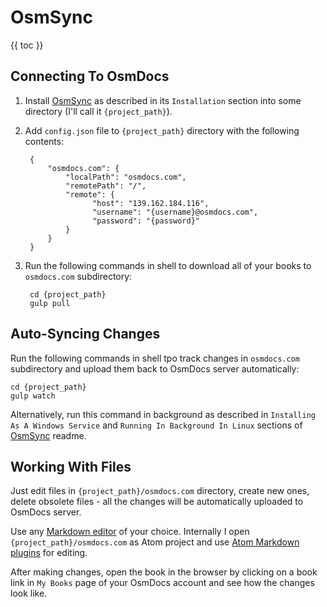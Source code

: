 # OsmSync

{{ toc }}

## Connecting To OsmDocs

1. Install [OsmSync](https://github.com/osmianski/osmsync) as described in its `Installation` section into some directory (I'll call it `{project_path}`).
2. Add `config.json` file to `{project_path}` directory with the following contents:

        {
            "osmdocs.com": {
                "localPath": "osmdocs.com",
                "remotePath": "/",
                "remote": {
                      "host": "139.162.184.116",
                      "username": "{username}@osmdocs.com",
                      "password": "{password}"
                }
            }
        }
3. Run the following commands in shell to download all of your books to `osmdocs.com` subdirectory:

        cd {project_path}
        gulp pull

## Auto-Syncing Changes

Run the following commands in shell tpo track changes in `osmdocs.com` subdirectory and upload them back to OsmDocs server automatically:

    cd {project_path}
    gulp watch

Alternatively, run this command in background as described in `Installing As A Windows Service` and `Running In Background In Linux` sections of [OsmSync](https://github.com/osmianski/osmsync) readme.

## Working With Files

Just edit files in `{project_path}/osmdocs.com` directory, create new ones, delete obsolete files - all the changes will be automatically uploaded to OsmDocs server.

Use any [Markdown editor](../markdown-editors.html) of your choice. Internally I open `{project_path}/osmdocs.com` as Atom project and use [Atom Markdown plugins](../markdown-editors/atom.html) for editing.

After making changes, open the book in the browser by clicking on a book link in `My Books` page of your OsmDocs account and see how the changes look like.
